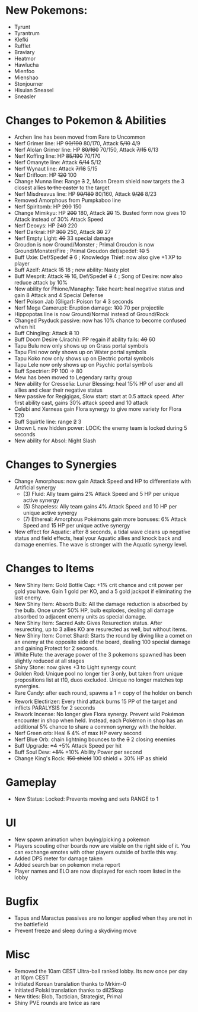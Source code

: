 # New Pokemons:
- Tyrunt
- Tyrantrum
- Klefki
- Rufflet
- Braviary
- Heatmor
- Hawlucha
- Mienfoo
- Mienshao
- Stonjourner
- Hisuian Sneasel
- Sneasler

# Changes to Pokemon & Abilities
- Archen line has been moved from Rare to Uncommon
- Nerf Grimer line: HP ~~90/190~~ 80/170, Attack ~~5/10~~ 4/9
- Nerf Alolan Grimer line: HP ~~80/160~~ 70/150, Attack ~~7/15~~ 6/13
- Nerf Koffing line: HP ~~85/190~~ 70/170
- Nerf Omanyte line: Attack ~~6/14~~ 5/12
- Nerf Wynaut line: Attack ~~7/18~~ 5/15
- Nerf Drifloon: HP ~~120~~ 100
- Change Munna line: Range ~~3~~ 2, Moon Dream shield now targets the 3 closest allies ~~to the caster~~ to the target
- Nerf Misdreavus line: HP ~~90/180~~ 80/160, Attack ~~9/26~~ 8/23
- Removed Amorphous from Pumpkaboo line
- Nerf Spiritomb: HP ~~200~~ 150
- Change Mimikyu: HP ~~200~~ 180, Attack ~~20~~ 15. Busted form now gives 10 Attack instead of 30% Attack Speed
- Nerf Deoxys: HP ~~240~~ 220
- Nerf Darkrai: HP ~~300~~ 250, Attack ~~30~~ 27
- Nerf Empty Light: ~~40~~ 33 special damage
- Groudon is now Ground/Monster ; Primal Groudon is now Ground/Monster/Fire ; Primal Groudon def/spedef: ~~10~~ 5
- Buff Uxie: Def/Spedef ~~3~~ 6 ; Knowledge Thief: now also give +1 XP to player
- Buff Azelf: Attack ~~15~~ 18 ; new ability: Nasty plot
- Buff Mesprit: Attack ~~15~~ 16, Def/Spedef ~~3~~ 4 ; Song of Desire: now also reduce attack by 10%
- New ability for Phione/Manaphy: Take heart: heal negative status and gain 8 Attack and 4 Special Defense
- Nerf Poison Jab (Gligar): Poison for ~~4~~ 3 seconds
- Nerf Mega Camerupt: Eruption damage: ~~100~~ 70 per projectile
- Hippopotas line is now Ground/Normal instead of Ground/Rock
- Changed Psyduck passive: now has 10% chance to become confused when hit
- Buff Chingling: Attack ~~8~~ 10
- Buff Doom Desire (Jirachi): PP regain if ability fails: ~~40~~ 60
- Tapu Bulu now only shows up on Grass portal symbols
- Tapu Fini now only shows up on Water portal symbols
- Tapu Koko now only shows up on Electric portal symbols
- Tapu Lele now only shows up on Psychic portal symbols
- Buff Spectrier: PP 100 → 80
- Mew has been moved to Legendary rarity group
- New ability for Cresselia: Lunar Blessing: heal 15% HP of user and all allies and clear their negative status
- New passive for Regigigas, Slow start: start at 0.5 attack speed. After first ability cast, gains 30% attack speed and 10 attack
- Celebi and Xerneas gain Flora synergy to give more variety for Flora T20
- Buff Squirtle line: range ~~2~~ 3
- Unown L new hidden power: LOCK: the enemy team is locked during 5 seconds
- New ability for Absol: Night Slash
# Changes to Synergies

- Change Amorphous: now gain Attack Speed and HP to differentiate with Artificial synergy
    - (3) Fluid: Ally team gains 2% Attack Speed and 5 HP per unique active synergy
    - (5) Shapeless: Ally team gains 4% Attack Speed and 10 HP per unique active synergy
    - (7) Ethereal: Amorphous Pokémons gain more bonuses: 6% Attack Speed and 15 HP per unique active synergy
- New effect for Aquatic: after 8 seconds, a tidal wave cleans up negative status and field effects, heal your Aquatic allies and knock back and damage enemies. The wave is stronger with the Aquatic synergy level.

# Changes to Items

- New Shiny Item: Gold Bottle Cap: +1% crit chance and crit power per gold you have. Gain 1 gold per KO, and a 5 gold jackpot if eliminating the last enemy.
- New Shiny Item: Absorb Bulb: All the damage reduction is absorbed by the bulb. Once under 50% HP, bulb explodes, dealing all damage absorbed to adjacent enemy units as special damage.
- New Shiny Item: Sacred Ash: Gives Resurection status. After resurecting, up to 3 allies KO are resurected as well, but without items.
- New Shiny Item: Comet Shard: Starts the round by diving like a comet on an enemy at the opposite side of the board, dealing 100 special damage and gaining Protect for 2 seconds.
- White Flute: the average power of the 3 pokemons spawned has been slightly reduced at all stages
- Shiny Stone: now gives +3 to Light synergy count
- Golden Rod: Unique pool no longer tier 3 only, but taken from unique propositions list at t10, duos excluded. Unique no longer matches top synergies.
- Rare Candy: after each round, spawns a 1 ⭐ copy of the holder on bench
- Rework Electirizer: Every third attack burns 15 PP of the target and inflicts PARALYSIS for 2 seconds
- Rework Incense: No longer give Flora synergy. Prevent wild Pokémon encounter in shop when held. Instead, each Pokémon in shop has an additional 5% chance to share a common synergy with the holder.
- Nerf Green orb: Heal ~~5~~ 4% of max HP every second
- Nerf Blue Orb: chain lightning bounces to the ~~3~~ 2 closing enemies
- Buff Upgrade: ~~+4~~ +5% Attack Speed per hit
- Buff Soul Dew: ~~+8%~~ +10% Ability Power per second
- Change King's Rock: ~~150 shield~~ 100 shield + 30% HP as shield

# Gameplay
- New Status: Locked: Prevents moving and sets RANGE to 1

# UI

- New spawn animation when buying/picking a pokemon
- Players scouting other boards now are visible on the right side of it. You can exchange emotes with other players outside of battle this way.
- Added DPS meter for damage taken
- Added search bar on pokemon meta report
- Player names and ELO are now displayed for each room listed in the lobby

# Bugfix

- Tapus and Maractus passives are no longer applied when they are not in the battlefield
- Prevent freeze and sleep during a skydiving move

# Misc

- Removed the 10am CEST Ultra-ball ranked lobby. Its now once per day at 10pm CEST
- Initiated Korean translation thanks to Mrkim-0
- Initiated Polski translation thanks to dil25kop
- New titles: Blob, Tactician, Strategist, Primal
- Shiny PVE rounds are twice as rare